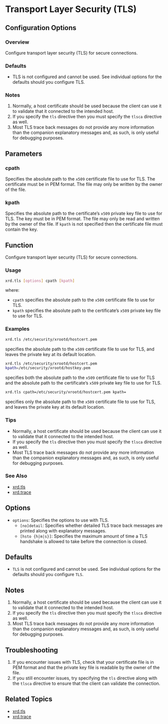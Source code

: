# Transport Layer Security (TLS)
## Configuration Options
### Overview

Configure transport layer security (TLS) for secure connections.

### Defaults

* TLS is not configured and cannot be used. See individual options for the 
defaults should you configure TLS.

### Notes

1. Normally, a host certificate should be used because the client can use 
it to validate that it connected to the intended host.
2. If you specify the `tls` directive then you must specify the `tlsca` 
directive as well.
3. Most TLS trace back messages do not provide any more information than 
the companion explanatory messages and, as such, is only useful for 
debugging purposes.

## Parameters

### cpath

Specifies the absolute path to the `x509` certificate file to use for TLS. 
The certificate must be in PEM format. The file may only be written by the 
owner of the file.

### kpath

Specifies the absolute path to the certificate’s `x509` private key file 
to use for TLS. The key must be in PEM format. The file may only be read 
and written by the owner of the file. If `kpath` is not specified then the 
certificate file must contain the key.

## Function

Configure transport layer security (TLS) for secure connections.

### Usage

```bash
xrd.tls [options] cpath [kpath]
```
where:

* `cpath` specifies the absolute path to the `x509` certificate file to 
use for TLS.
* `kpath` specifies the absolute path to the certificate’s `x509` private 
key file to use for TLS.

### Examples

```bash
xrd.tls /etc/security/xrootd/hostcert.pem
```
specifies the absolute path to the `x509` certificate file to use for TLS, 
and leaves the private key at its default location.

```bash
xrd.tls /etc/security/xrootd/hostcert.pem 
kpath=/etc/security/xrootd/hostkey.pem
```
specifies both the absolute path to the `x509` certificate file to use for 
TLS and the absolute path to the certificate’s `x509` private key file to 
use for TLS.

```bash
xrd.tls cpath=/etc/security/xrootd/hostcert.pem kpath=
```
specifies only the absolute path to the `x509` certificate file to use for 
TLS, and leaves the private key at its default location.

### Tips

* Normally, a host certificate should be used because the client can use 
it to validate that it connected to the intended host.
* If you specify the `tls` directive then you must specify the `tlsca` 
directive as well.
* Most TLS trace back messages do not provide any more information than 
the companion explanatory messages and, as such, is only useful for 
debugging purposes.

### See Also

* [xrd.tls](#xrd.tls)
* [xrd.trace](#xrd.trace)

## Options

* `options`: Specifies the options to use with TLS.
	+ `[no]detail`: Specifies whether detailed TLS trace back messages are 
printed along with explanatory messages.
	+ `[hsto {h|m|s}]`: Specifies the maximum amount of time a TLS handshake 
is allowed to take before the connection is closed.

## Defaults

* `TLS` is not configured and cannot be used. See individual options for 
the defaults should you configure `TLS`.

## Notes

1. Normally, a host certificate should be used because the client can use 
it to validate that it connected to the intended host.
2. If you specify the `tls` directive then you must specify the `tlsca` 
directive as well.
3. Most TLS trace back messages do not provide any more information than 
the companion explanatory messages and, as such, is only useful for 
debugging purposes.

## Troubleshooting

1. If you encounter issues with TLS, check that your certificate file is 
in PEM format and that the private key file is readable by the owner of 
the file.
2. If you still encounter issues, try specifying the `tls` directive along 
with the `tlsca` directive to ensure that the client can validate the 
connection.

## Related Topics

* [xrd.tls](#xrd.tls)
* [xrd.trace](#xrd.trace)
